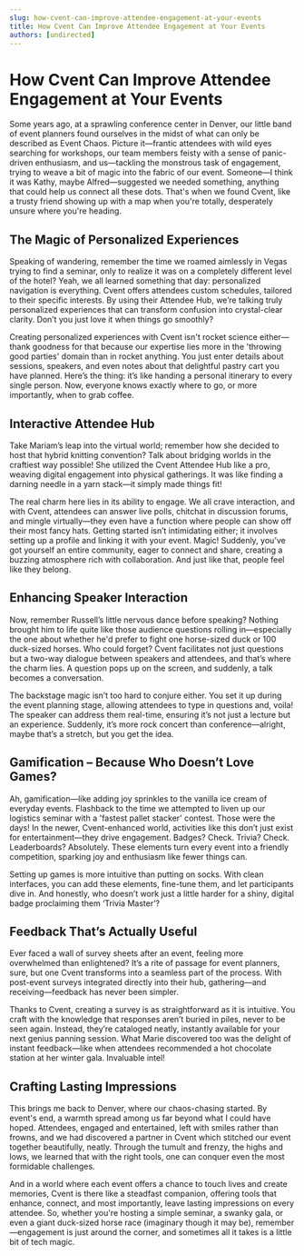 ```yaml
---
slug: how-cvent-can-improve-attendee-engagement-at-your-events
title: How Cvent Can Improve Attendee Engagement at Your Events
authors: [undirected]
---
```



# How Cvent Can Improve Attendee Engagement at Your Events

Some years ago, at a sprawling conference center in Denver, our little band of event planners found ourselves in the midst of what can only be described as Event Chaos. Picture it—frantic attendees with wild eyes searching for workshops, our team members feisty with a sense of panic-driven enthusiasm, and us—tackling the monstrous task of engagement, trying to weave a bit of magic into the fabric of our event. Someone—I think it was Kathy, maybe Alfred—suggested we needed something, anything that could help us connect all these dots. That's when we found Cvent, like a trusty friend showing up with a map when you're totally, desperately unsure where you're heading.

## The Magic of Personalized Experiences

Speaking of wandering, remember the time we roamed aimlessly in Vegas trying to find a seminar, only to realize it was on a completely different level of the hotel? Yeah, we all learned something that day: personalized navigation is everything. Cvent offers attendees custom schedules, tailored to their specific interests. By using their Attendee Hub, we’re talking truly personalized experiences that can transform confusion into crystal-clear clarity. Don’t you just love it when things go smoothly? 

Creating personalized experiences with Cvent isn't rocket science either—thank goodness for that because our expertise lies more in the 'throwing good parties' domain than in rocket anything. You just enter details about sessions, speakers, and even notes about that delightful pastry cart you have planned. Here’s the thing: it’s like handing a personal itinerary to every single person. Now, everyone knows exactly where to go, or more importantly, when to grab coffee. 

## Interactive Attendee Hub

Take Mariam’s leap into the virtual world; remember how she decided to host that hybrid knitting convention? Talk about bridging worlds in the craftiest way possible! She utilized the Cvent Attendee Hub like a pro, weaving digital engagement into physical gatherings. It was like finding a darning needle in a yarn stack—it simply made things fit!

The real charm here lies in its ability to engage. We all crave interaction, and with Cvent, attendees can answer live polls, chitchat in discussion forums, and mingle virtually—they even have a function where people can show off their most fancy hats. Getting started isn’t intimidating either; it involves setting up a profile and linking it with your event. Magic! Suddenly, you’ve got yourself an entire community, eager to connect and share, creating a buzzing atmosphere rich with collaboration. And just like that, people feel like they belong.

## Enhancing Speaker Interaction

Now, remember Russell’s little nervous dance before speaking? Nothing brought him to life quite like those audience questions rolling in—especially the one about whether he'd prefer to fight one horse-sized duck or 100 duck-sized horses. Who could forget? Cvent facilitates not just questions but a two-way dialogue between speakers and attendees, and that’s where the charm lies. A question pops up on the screen, and suddenly, a talk becomes a conversation.

The backstage magic isn’t too hard to conjure either. You set it up during the event planning stage, allowing attendees to type in questions and, voila! The speaker can address them real-time, ensuring it’s not just a lecture but an experience. Suddenly, it’s more rock concert than conference—alright, maybe that’s a stretch, but you get the idea.

## Gamification – Because Who Doesn’t Love Games?

Ah, gamification—like adding joy sprinkles to the vanilla ice cream of everyday events. Flashback to the time we attempted to liven up our logistics seminar with a 'fastest pallet stacker' contest. Those were the days! In the newer, Cvent-enhanced world, activities like this don’t just exist for entertainment—they drive engagement. Badges? Check. Trivia? Check. Leaderboards? Absolutely. These elements turn every event into a friendly competition, sparking joy and enthusiasm like fewer things can.

Setting up games is more intuitive than putting on socks. With clean interfaces, you can add these elements, fine-tune them, and let participants dive in. And honestly, who doesn’t work just a little harder for a shiny, digital badge proclaiming them ‘Trivia Master’? 

## Feedback That’s Actually Useful

Ever faced a wall of survey sheets after an event, feeling more overwhelmed than enlightened? It’s a rite of passage for event planners, sure, but one Cvent transforms into a seamless part of the process. With post-event surveys integrated directly into their hub, gathering—and receiving—feedback has never been simpler.

Thanks to Cvent, creating a survey is as straightforward as it is intuitive. You craft with the knowledge that responses aren’t buried in piles, never to be seen again. Instead, they’re cataloged neatly, instantly available for your next genius panning session. What Marie discovered too was the delight of instant feedback—like when attendees recommended a hot chocolate station at her winter gala. Invaluable intel!

## Crafting Lasting Impressions

This brings me back to Denver, where our chaos-chasing started. By event's end, a warmth spread among us far beyond what I could have hoped. Attendees, engaged and entertained, left with smiles rather than frowns, and we had discovered a partner in Cvent which stitched our event together beautifully, neatly. Through the tumult and frenzy, the highs and lows, we learned that with the right tools, one can conquer even the most formidable challenges.

And in a world where each event offers a chance to touch lives and create memories, Cvent is there like a steadfast companion, offering tools that enhance, connect, and most importantly, leave lasting impressions on every attendee. So, whether you're hosting a simple seminar, a swanky gala, or even a giant duck-sized horse race (imaginary though it may be), remember—engagement is just around the corner, and sometimes all it takes is a little bit of tech magic.